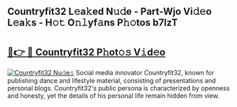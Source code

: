 ## Countryfit32 L𝚎a𝚔ed N𝚞𝚍e - Part-Wjo Vi𝚍𝚎o L𝚎a𝚔s - H𝚘𝚝 O𝚗𝚕yf𝚊ns P𝚑𝚘tos b7lzT

# <h2><a href="http://kfc6wko.oniu.top/?m=Countryfit32">🔗👉 🔴 Countryfit32 P𝚑ot𝚘𝚜 V𝚒d𝚎o</a></h2>

[![Countryfit32 Nu𝚍e𝚜](https://i.imgur.com/0qMVB7G.gif)](http://kfc6wko.oniu.top/?m=Countryfit32)
Social media innovator Countryfit32, known for publishing dance and lifestyle material, consisting of presentations and personal blogs. Countryfit32's public persona is characterized by openness and honesty, yet the details of his personal life remain hidden from view.  
